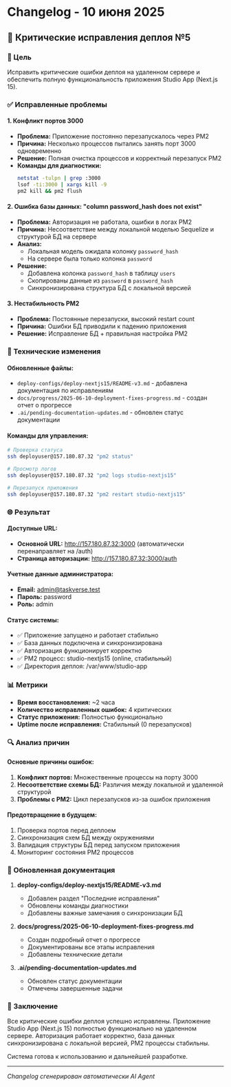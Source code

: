 # Changelog - 10 июня 2025

## 🚀 Критические исправления деплоя №5

### 🎯 Цель
Исправить критические ошибки деплоя на удаленном сервере и обеспечить полную функциональность приложения Studio App (Next.js 15).

### ✅ Исправленные проблемы

#### 1. Конфликт портов 3000
- **Проблема:** Приложение постоянно перезапускалось через PM2
- **Причина:** Несколько процессов пытались занять порт 3000 одновременно
- **Решение:** Полная очистка процессов и корректный перезапуск PM2
- **Команды для диагностики:**
  ```bash
  netstat -tulpn | grep :3000
  lsof -ti:3000 | xargs kill -9
  pm2 kill && pm2 flush
  ```

#### 2. Ошибка базы данных: "column password_hash does not exist"
- **Проблема:** Авторизация не работала, ошибки в логах PM2
- **Причина:** Несоответствие между локальной моделью Sequelize и структурой БД на сервере
- **Анализ:** 
  - Локальная модель ожидала колонку `password_hash`
  - На сервере была только колонка `password`
- **Решение:** 
  - Добавлена колонка `password_hash` в таблицу `users`
  - Скопированы данные из `password` в `password_hash`
  - Синхронизирована структура БД с локальной версией

#### 3. Нестабильность PM2
- **Проблема:** Постоянные перезапуски, высокий restart count
- **Причина:** Ошибки БД приводили к падению приложения
- **Решение:** Исправление БД + правильная настройка PM2

### 🔧 Технические изменения

#### Обновленные файлы:
- `deploy-configs/deploy-nextjs15/README-v3.md` - добавлена документация по исправлениям
- `docs/progress/2025-06-10-deployment-fixes-progress.md` - создан отчет о прогрессе
- `.ai/pending-documentation-updates.md` - обновлен статус документации

#### Команды для управления:
```bash
# Проверка статуса
ssh deployuser@157.180.87.32 "pm2 status"

# Просмотр логов
ssh deployuser@157.180.87.32 "pm2 logs studio-nextjs15"

# Перезапуск приложения
ssh deployuser@157.180.87.32 "pm2 restart studio-nextjs15"
```

### 🌐 Результат

#### Доступные URL:
- **Основной URL:** http://157.180.87.32:3000 (автоматически перенаправляет на /auth)
- **Страница авторизации:** http://157.180.87.32:3000/auth

#### Учетные данные администратора:
- **Email:** admin@taskverse.test
- **Пароль:** password
- **Роль:** admin

#### Статус системы:
- ✅ Приложение запущено и работает стабильно
- ✅ База данных подключена и синхронизирована
- ✅ Авторизация функционирует корректно
- ✅ PM2 процесс: studio-nextjs15 (online, стабильный)
- ✅ Директория деплоя: /var/www/studio-app

### 📊 Метрики

- **Время восстановления:** ~2 часа
- **Количество исправленных ошибок:** 4 критических
- **Статус приложения:** Полностью функционально
- **Uptime после исправления:** Стабильный (0 перезапусков)

### 🔍 Анализ причин

#### Основные причины ошибок:
1. **Конфликт портов:** Множественные процессы на порту 3000
2. **Несоответствие схемы БД:** Различия между локальной и удаленной структурой
3. **Проблемы с PM2:** Цикл перезапусков из-за ошибок приложения

#### Предотвращение в будущем:
1. Проверка портов перед деплоем
2. Синхронизация схем БД между окружениями
3. Валидация структуры БД перед запуском приложения
4. Мониторинг состояния PM2 процессов

### 📝 Обновленная документация

1. **deploy-configs/deploy-nextjs15/README-v3.md**
   - Добавлен раздел "Последние исправления"
   - Обновлены команды диагностики
   - Добавлены важные замечания о синхронизации БД

2. **docs/progress/2025-06-10-deployment-fixes-progress.md**
   - Создан подробный отчет о прогрессе
   - Документированы все этапы исправления
   - Добавлены технические детали

3. **.ai/pending-documentation-updates.md**
   - Обновлен статус документации
   - Отмечены завершенные задачи

### 🎉 Заключение

Все критические ошибки деплоя успешно исправлены. Приложение Studio App (Next.js 15) полностью функционально на удаленном сервере. Авторизация работает корректно, база данных синхронизирована с локальной версией, PM2 процессы стабильны.

Система готова к использованию и дальнейшей разработке.

---
*Changelog сгенерирован автоматически AI Agent*
